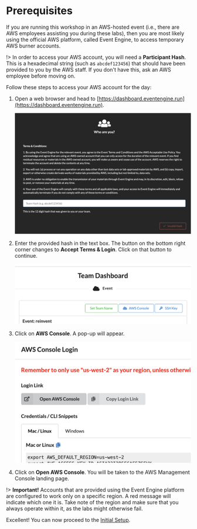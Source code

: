 # Prerequisites

If you are running this workshop in an AWS-hosted event (i.e., there are AWS employees assisting you during these labs), then you are most likely using the official AWS platform, called Event Engine, to access temporary AWS burner accounts.

!> In order to access your AWS account, you will need a **Participant Hash**. This is a hexadecimal string (such as `abcdef123456`) that should have been provided to you by the AWS staff. If you don't have this, ask an AWS employee before moving on.

Follow these steps to access your AWS account for the day:

1. Open a web browser and head to [https://dashboard.eventengine.run](https://dashboard.eventengine.run).

	![](./event-engine-initial-screen.png)

2. Enter the provided hash in the text box. The button on the bottom right corner changes to **Accept Terms & Login**. Click on that button to continue.

	![](./event-engine-dashboard.png)

3. Click on **AWS Console**. A pop-up will appear.

	![](./event-engine-aws-console.png)

4. Click on **Open AWS Console**.  You will be taken to the AWS Management Console landing page.


!> **Important!** Accounts that are provided using the Event Engine platform are configured to work only on a specific region. A red message will indicate which one it is. Take note of the region and make sure that you always operate within it, as the labs might otherwise fail.


Excellent!  You can now proceed to the [Initial Setup](1-welcome/3-initial-setup.md).
